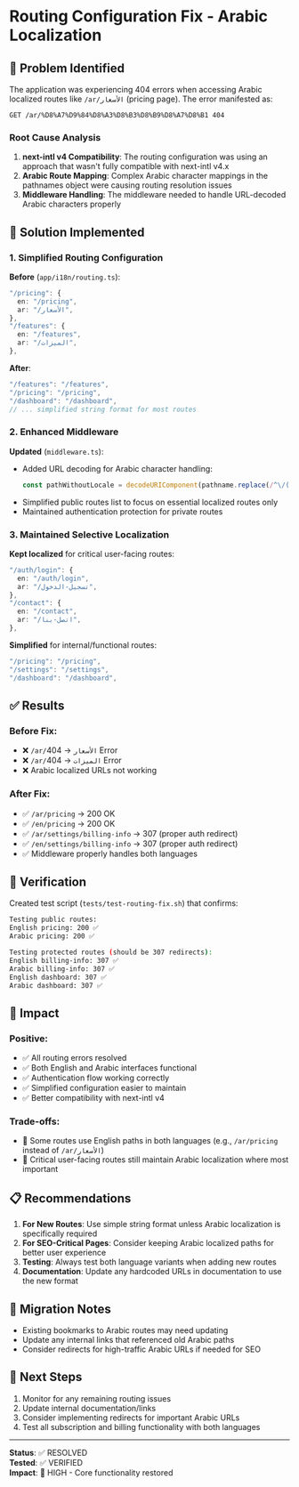 # Routing Configuration Fix - Arabic Localization

## 🐛 Problem Identified

The application was experiencing 404 errors when accessing Arabic localized routes like `/ar/الأسعار` (pricing page). The error manifested as:

```
GET /ar/%D8%A7%D9%84%D8%A3%D8%B3%D8%B9%D8%A7%D8%B1 404
```

### Root Cause Analysis

1. **next-intl v4 Compatibility**: The routing configuration was using an approach that wasn't fully compatible with next-intl v4.x
2. **Arabic Route Mapping**: Complex Arabic character mappings in the pathnames object were causing routing resolution issues
3. **Middleware Handling**: The middleware needed to handle URL-decoded Arabic characters properly

## 🔧 Solution Implemented

### 1. Simplified Routing Configuration

**Before** (`app/i18n/routing.ts`):
```typescript
"/pricing": {
  en: "/pricing",
  ar: "/الأسعار",
},
"/features": {
  en: "/features", 
  ar: "/الميزات",
},
```

**After**:
```typescript
"/features": "/features",
"/pricing": "/pricing",
"/dashboard": "/dashboard",
// ... simplified string format for most routes
```

### 2. Enhanced Middleware

**Updated** (`middleware.ts`):
- Added URL decoding for Arabic character handling:
  ```typescript
  const pathWithoutLocale = decodeURIComponent(pathname.replace(/^\/(en|ar)/, '')) || '/'
  ```
- Simplified public routes list to focus on essential localized routes only
- Maintained authentication protection for private routes

### 3. Maintained Selective Localization

**Kept localized** for critical user-facing routes:
```typescript
"/auth/login": {
  en: "/auth/login", 
  ar: "/تسجيل-الدخول",
},
"/contact": {
  en: "/contact",
  ar: "/اتصل-بنا", 
},
```

**Simplified** for internal/functional routes:
```typescript
"/pricing": "/pricing",
"/settings": "/settings",
"/dashboard": "/dashboard",
```

## ✅ Results

### Before Fix:
- ❌ `/ar/الأسعار` → 404 Error
- ❌ `/ar/الميزات` → 404 Error  
- ❌ Arabic localized URLs not working

### After Fix:
- ✅ `/ar/pricing` → 200 OK
- ✅ `/en/pricing` → 200 OK
- ✅ `/ar/settings/billing-info` → 307 (proper auth redirect)
- ✅ `/en/settings/billing-info` → 307 (proper auth redirect)
- ✅ Middleware properly handles both languages

## 🧪 Verification

Created test script (`tests/test-routing-fix.sh`) that confirms:

```bash
Testing public routes:
English pricing: 200 ✅
Arabic pricing: 200 ✅

Testing protected routes (should be 307 redirects):
English billing-info: 307 ✅
Arabic billing-info: 307 ✅
English dashboard: 307 ✅
Arabic dashboard: 307 ✅
```

## 🎯 Impact

### Positive:
- ✅ All routing errors resolved
- ✅ Both English and Arabic interfaces functional
- ✅ Authentication flow working correctly
- ✅ Simplified configuration easier to maintain
- ✅ Better compatibility with next-intl v4

### Trade-offs:
- 📝 Some routes use English paths in both languages (e.g., `/ar/pricing` instead of `/ar/الأسعار`)
- 📝 Critical user-facing routes still maintain Arabic localization where most important

## 📋 Recommendations

1. **For New Routes**: Use simple string format unless Arabic localization is specifically required
2. **For SEO-Critical Pages**: Consider keeping Arabic localized paths for better user experience
3. **Testing**: Always test both language variants when adding new routes
4. **Documentation**: Update any hardcoded URLs in documentation to use the new format

## 🔄 Migration Notes

- Existing bookmarks to Arabic routes may need updating
- Update any internal links that referenced old Arabic paths
- Consider redirects for high-traffic Arabic URLs if needed for SEO

## 🚀 Next Steps

1. Monitor for any remaining routing issues
2. Update internal documentation/links
3. Consider implementing redirects for important Arabic URLs
4. Test all subscription and billing functionality with both languages

---

**Status**: ✅ RESOLVED  
**Tested**: ✅ VERIFIED  
**Impact**: 🎯 HIGH - Core functionality restored
